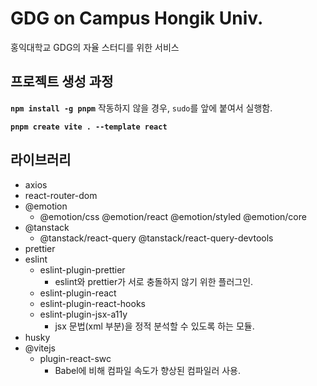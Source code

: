 # GDG on Campus Hongik Univ.

홍익대학교 GDG의 자율 스터디를 위한 서비스

## 프로젝트 생성 과정

**`npm install -g pnpm`**
작동하지 않을 경우, `sudo`를 앞에 붙여서 실행함.

**`pnpm create vite . --template react`**

## 라이브러리

- axios
- react-router-dom
- @emotion
  - @emotion/css @emotion/react @emotion/styled @emotion/core
- @tanstack
  - @tanstack/react-query @tanstack/react-query-devtools
- prettier
- eslint
  - eslint-plugin-prettier
    - eslint와 prettier가 서로 충돌하지 않기 위한 플러그인.
  - eslint-plugin-react
  - eslint-plugin-react-hooks
  - eslint-plugin-jsx-a11y
    - jsx 문법(xml 부분)을 정적 분석할 수 있도록 하는 모듈.
- husky
- @vitejs
  - plugin-react-swc
    - Babel에 비해 컴파일 속도가 향상된 컴파일러 사용.
